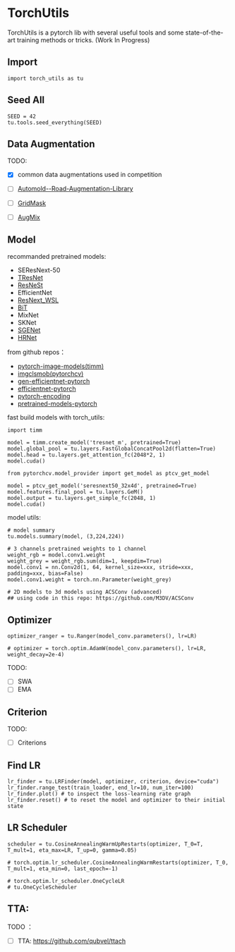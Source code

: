 
# TorchUtils 

TorchUtils is a pytorch lib with several useful tools and some state-of-the-art training methods or tricks. (Work In Progress)


## Import

```
import torch_utils as tu
```


## Seed All

```
SEED = 42
tu.tools.seed_everything(SEED)
```

## Data Augmentation

TODO:

- [x] common data augmentations used in competition
- [ ] [Automold--Road-Augmentation-Library](https://github.com/UjjwalSaxena/Automold--Road-Augmentation-Library)
- [ ] [GridMask](https://www.kaggle.com/haqishen/gridmask)
- [ ] [AugMix](https://www.kaggle.com/haqishen/augmix-based-on-albumentations)


## Model

recommanded pretrained models:

- SEResNext-50 
- [TResNet](https://github.com/mrT23/TResNet)
- [ResNeSt](https://github.com/zhanghang1989/ResNeSt)
- EfficientNet 
- [ResNext_WSL](https://github.com/facebookresearch/WSL-Images)
- [BiT](https://github.com/google-research/big_transfer) 
- MixNet
- SKNet
- [SGENet](https://github.com/implus/PytorchInsight)
- [HRNet](https://github.com/HRNet)

from github repos：

- [pytorch-image-models(timm)](https://github.com/rwightman/pytorch-image-models)
- [imgclsmob(pytorchcv)](https://github.com/osmr/imgclsmob/tree/master/pytorch)
- [gen-efficientnet-pytorch](https://github.com/rwightman/gen-efficientnet-pytorch)
- [efficientnet-pytorch](https://github.com/lukemelas/EfficientNet-PyTorch)
- [pytorch-encoding](https://github.com/zhanghang1989/PyTorch-Encoding)
- [pretrained-models-pytorch](https://github.com/Cadene/pretrained-models.pytorch)



fast build models with torch_utils: 

```
import timm

model = timm.create_model('tresnet_m', pretrained=True)
model.global_pool = tu.layers.FastGlobalConcatPool2d(flatten=True)
model.head = tu.layers.get_attention_fc(2048*2, 1) 
model.cuda()
```

```
from pytorchcv.model_provider import get_model as ptcv_get_model

model = ptcv_get_model('seresnext50_32x4d', pretrained=True)
model.features.final_pool = tu.layers.GeM() 
model.output = tu.layers.get_simple_fc(2048, 1)   
model.cuda()
```

model utils:
```
# model summary
tu.models.summary(model, (3,224,224))

# 3 channels pretrained weights to 1 channel
weight_rgb = model.conv1.weight
weight_grey = weight_rgb.sum(dim=1, keepdim=True)
model.conv1 = nn.Conv2d(1, 64, kernel_size=xxx, stride=xxx, padding=xxx, bias=False)
model.conv1.weight = torch.nn.Parameter(weight_grey)

# 2D models to 3d models using ACSConv (advanced)
## using code in this repo: https://github.com/M3DV/ACSConv
```


## Optimizer
```
optimizer_ranger = tu.Ranger(model_conv.parameters(), lr=LR)

# optimizer = torch.optim.AdamW(model_conv.parameters(), lr=LR, weight_decay=2e-4)
```

TODO:
- [ ] SWA
- [ ] EMA

## Criterion
TODO:
- [ ] Criterions



## Find LR 
```
lr_finder = tu.LRFinder(model, optimizer, criterion, device="cuda")
lr_finder.range_test(train_loader, end_lr=10, num_iter=100)
lr_finder.plot() # to inspect the loss-learning rate graph
lr_finder.reset() # to reset the model and optimizer to their initial state
```


## LR Scheduler
```
scheduler = tu.CosineAnnealingWarmUpRestarts(optimizer, T_0=T, T_mult=1, eta_max=LR, T_up=0, gamma=0.05)

# torch.optim.lr_scheduler.CosineAnnealingWarmRestarts(optimizer, T_0, T_mult=1, eta_min=0, last_epoch=-1)

# torch.optim.lr_scheduler.OneCycleLR
# tu.OneCycleScheduler
```



## TTA:
TODO ：
- [ ] TTA: https://github.com/qubvel/ttach

